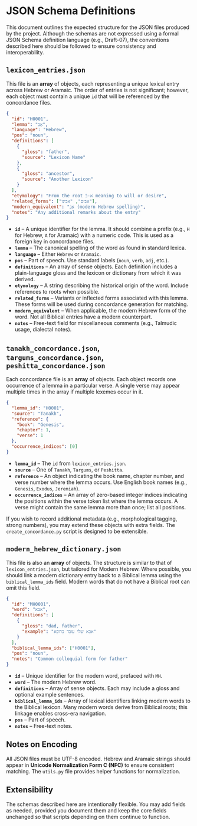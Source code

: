 # JSON Schema Definitions

This document outlines the expected structure for the JSON files produced by the project.  Although the schemas are not expressed using a formal JSON Schema definition language (e.g., Draft-07), the conventions described here should be followed to ensure consistency and interoperability.

## `lexicon_entries.json`

This file is an **array** of objects, each representing a unique lexical entry across Hebrew or Aramaic.  The order of entries is not significant; however, each object must contain a unique `id` that will be referenced by the concordance files.

```json
{
  "id": "H0001",
  "lemma": "אָב",
  "language": "Hebrew",
  "pos": "noun",
  "definitions": [
    {
      "gloss": "father",
      "source": "Lexicon Name"
    },
    {
      "gloss": "ancestor",
      "source": "Another Lexicon"
    }
  ],
  "etymology": "From the root א‌-ב meaning to will or desire",
  "related_forms": ["אבים", "אבינו"],
  "modern_equivalent": "אָב‎ (modern Hebrew spelling)",
  "notes": "Any additional remarks about the entry"
}
```

* **`id`** – A unique identifier for the lemma.  It should combine a prefix (e.g., `H` for Hebrew, `A` for Aramaic) with a numeric code.  This is used as a foreign key in concordance files.
* **`lemma`** – The canonical spelling of the word as found in standard lexica.
* **`language`** – Either `Hebrew` or `Aramaic`.
* **`pos`** – Part of speech.  Use standard labels (`noun`, `verb`, `adj`, etc.).
* **`definitions`** – An array of sense objects.  Each definition includes a plain-language gloss and the lexicon or dictionary from which it was derived.
* **`etymology`** – A string describing the historical origin of the word.  Include references to roots when possible.
* **`related_forms`** – Variants or inflected forms associated with this lemma.  These forms will be used during concordance generation for matching.
* **`modern_equivalent`** – When applicable, the modern Hebrew form of the word.  Not all Biblical entries have a modern counterpart.
* **`notes`** – Free-text field for miscellaneous comments (e.g., Talmudic usage, dialectal notes).

## `tanakh_concordance.json`, `targums_concordance.json`, `peshitta_concordance.json`

Each concordance file is an **array** of objects.  Each object records one occurrence of a lemma in a particular verse.  A single verse may appear multiple times in the array if multiple lexemes occur in it.

```json
{
  "lemma_id": "H0001",
  "source": "Tanakh",
  "reference": {
    "book": "Genesis",
    "chapter": 1,
    "verse": 1
  },
  "occurrence_indices": [0]
}
```

* **`lemma_id`** – The `id` from `lexicon_entries.json`.
* **`source`** – One of `Tanakh`, `Targums`, or `Peshitta`.
* **`reference`** – An object indicating the book name, chapter number, and verse number where the lemma occurs.  Use English book names (e.g., `Genesis`, `Exodus`, `Jeremiah`).
* **`occurrence_indices`** – An array of zero-based integer indices indicating the positions within the verse token list where the lemma occurs.  A verse might contain the same lemma more than once; list all positions.

If you wish to record additional metadata (e.g., morphological tagging, strong numbers), you may extend these objects with extra fields.  The `create_concordance.py` script is designed to be extensible.

## `modern_hebrew_dictionary.json`

This file is also an **array** of objects.  The structure is similar to that of `lexicon_entries.json`, but tailored for Modern Hebrew.  Where possible, you should link a modern dictionary entry back to a Biblical lemma using the `biblical_lemma_ids` field.  Modern words that do not have a Biblical root can omit this field.

```json
{
  "id": "MH0001",
  "word": "אבא",
  "definitions": [
    {
      "gloss": "dad, father",
      "example": "אבא שלי עובד כרופא"
    }
  ],
  "biblical_lemma_ids": ["H0001"],
  "pos": "noun",
  "notes": "Common colloquial form for father"
}
```

* **`id`** – Unique identifier for the modern word, prefaced with `MH`.
* **`word`** – The modern Hebrew word.
* **`definitions`** – Array of sense objects.  Each may include a gloss and optional example sentences.
* **`biblical_lemma_ids`** – Array of lexical identifiers linking modern words to the Biblical lexicon.  Many modern words derive from Biblical roots; this linkage enables cross-era navigation.
* **`pos`** – Part of speech.
* **`notes`** – Free-text notes.

## Notes on Encoding

All JSON files must be UTF-8 encoded.  Hebrew and Aramaic strings should appear in **Unicode Normalization Form C (NFC)** to ensure consistent matching.  The `utils.py` file provides helper functions for normalization.

## Extensibility

The schemas described here are intentionally flexible.  You may add fields as needed, provided you document them and keep the core fields unchanged so that scripts depending on them continue to function.
